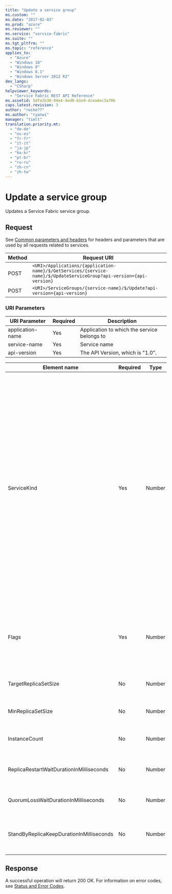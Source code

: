 ```yaml
---
title: "Update a service group"
ms.custom: ""
ms.date: "2017-02-03"
ms.prod: "azure"
ms.reviewer: ""
ms.service: "service-fabric"
ms.suite: ""
ms.tgt_pltfrm: ""
ms.topic: "reference"
applies_to: 
  - "Azure"
  - "Windows 10"
  - "Windows 8"
  - "Windows 8.1"
  - "Windows Server 2012 R2"
dev_langs: 
  - "CSharp"
helpviewer_keywords: 
  - "Service Fabric REST API Reference"
ms.assetid: 5dfe2b30-94e4-4ed0-b1e9-dcea4ec3a70b
caps.latest.revision: 3
author: "rwike77"
ms.author: "ryanwi"
manager: "timlt"
translation.priority.mt: 
  - "de-de"
  - "es-es"
  - "fr-fr"
  - "it-it"
  - "ja-jp"
  - "ko-kr"
  - "pt-br"
  - "ru-ru"
  - "zh-cn"
  - "zh-tw"
---
```

# Update a service group
Updates a Service Fabric service group.  
  
## Request  
 See [Common parameters and headers](service.md#bk_common) for headers and parameters that are used by all requests related to services.  
  
|Method|Request URI|  
|------------|-----------------|  
|POST|`<URI>/Applications/{application-name}/$/GetServices/{service-name}/$/UpdateServiceGroup?api-version={api-version}`|  
|POST|`<URI>/ServiceGroups/{service-name}/$/Update?api-version={api-version}`|  
  
### URI Parameters  
  
|URI Parameter|Required|Description|  
|-------------------|--------------|-----------------|  
|application-name|Yes|Application to which the service belongs to|  
|service-name|Yes|Service name|  
|api-version|Yes|The API Version, which is "1.0”.|  
  
|Element name|Required|Type|Description|  
|------------------|--------------|----------|-----------------|  
|ServiceKind|Yes|Number|The service kind.<br /><br /> Possible values are:<br /><br /> -   Invalid - Indicates the service kind is invalid. All Service Fabric enumerations have the invalid type. The value is zero.<br />-   Stateless - Does not use Service Fabric to make its state highly available or reliable. The value is 1.<br />-   Stateful - Uses Service Fabric to make its state or part of its state highly available and reliable. The value is 2.|  
|Flags|Yes|Number|The Service update flags. This indicates which parameters for the service needs to be updated.|  
|TargetReplicaSetSize|No|Number|For Stateful service, the target replica set size|  
|MinReplicaSetSize|No|Number|For Stateful service, the min replica set size.|  
|InstanceCount|No|Number|For Stateless service, the instance count.|  
|ReplicaRestartWaitDurationInMilliseconds|No|Number|For Stateful service, Replica restart wait duration.|  
|QuorumLossWaitDurationInMilliseconds|No|Number|For Stateful service, the Quorum loss wait duration.|  
|StandByReplicaKeepDurationInMilliseconds|No|Number|For Stateful service, the Standby replica keep alive duration.|  
  
## Response  
 A successful operation will return 200 OK. For information on error codes, see [Status and Error Codes](status-and-error-codes1.md).